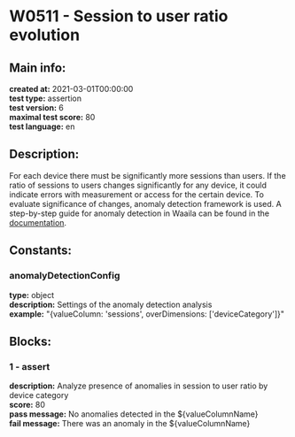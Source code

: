 # W0511 - Session to user ratio evolution  
## Main info:  
**created at:** 2021-03-01T00:00:00  
**test type:** assertion  
**test version:** 6  
**maximal test score:** 80  
**test language:** en  
## Description:  
For each device there must be significantly more sessions than users. If the ratio of sessions to users changes significantly for any device, it could indicate errors with measurement or access for the certain device. To evaluate significance of changes, anomaly detection framework is used. A step-by-step guide for anomaly detection in Waaila can be found in the <a href=https://waaila.com/en/docs/waaila/writing/anomaly-detection/#isdayofweekanomaly target = _blank>documentation</a>.  
## Constants:  
### anomalyDetectionConfig
**type:** object  
**description:** Settings of the anomaly detection analysis  
**example:** "{valueColumn: 'sessions', overDimensions: ['deviceCategory']}"  
## Blocks:  
### 1 - assert
**description:** Analyze presence of anomalies in session to user ratio by device category  
**score:** 80  
**pass message:** No anomalies detected in the ${valueColumnName}  
**fail message:** There was an anomaly in the ${valueColumnName}  
